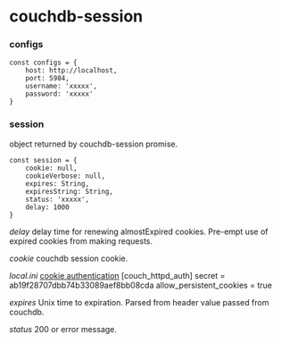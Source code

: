 # couchdb-session


### configs 
```
const configs = {
    host: http://localhost,
    port: 5984,
    username: 'xxxxx',
    password: 'xxxxx'
} 
```


### session 
object returned by couchdb-session promise.

```
const session = {
    cookie: null,
    cookieVerbose: null,
    expires: String,
    expiresString: String,
    status: 'xxxxx',
    delay: 1000  
} 
```

*delay* 
delay time for renewing almostExpired cookies.
Pre-empt use of expired cookies from making requests.

*cookie*
couchdb session cookie.

*local.ini*
[cookie authentication](http://docs.couchdb.org/en/2.0.0/intro/security.html#cookie-authentication)
[couch_httpd_auth]
secret = ab19f28707dbb74b33089aef8bb08cda
allow_persistent_cookies = true

*expires*
Unix time to expiration. Parsed from header value passed from couchdb.

*status*
200 or error message.
